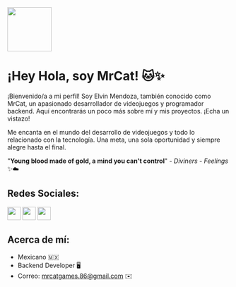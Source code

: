 <img src="https://m.gjcdn.net/user-avatar/200/4601612-pqiv8mds-v4.webp" style="width:100px;">

# ¡Hey Hola, soy MrCat! 🐱✨

¡Bienvenido/a a mi perfil! Soy Elvin Mendoza, también conocido como MrCat, un apasionado desarrollador de videojuegos y programador backend. Aquí encontrarás un poco más sobre mí y mis proyectos. ¡Echa un vistazo!

Me encanta en el mundo del desarrollo de videojuegos y todo lo relacionado con la tecnología.
Una meta, una sola oportunidad y siempre alegre hasta el final.

"**Young blood made of gold, a mind you can't control**" - *Diviners - Feelings* ✨☁️

## Redes Sociales:

[<img src="https://upload.wikimedia.org/wikipedia/commons/a/a5/Instagram_icon.png" width="30"/>](https://www.instagram.com/mrcat_86/?igshid=ZmZhODViOGI%3D) 
[<img src="https://upload.wikimedia.org/wikipedia/en/thumb/9/9f/Twitter_bird_logo_2012.svg/2560px-Twitter_bird_logo_2012.svg.png" width="30"/>](https://twitter.com/MrCat_86?t=ptSJqimSeIwxE7Ku56ywNg&s=09) 
[<img src="https://image.flaticon.com/icons/png/512/1384/1384060.png" width="30"/>](https://bio.link/mrcat)

## Acerca de mí:
-  Mexicano 🇲🇽
-  Backend Developer 🖥️
-  Correo: mrcatgames.86@gmail.com ✉️

